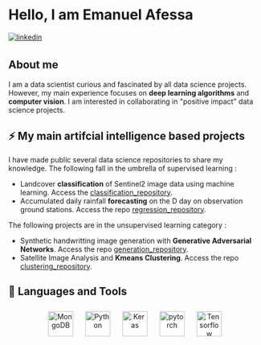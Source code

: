 

# Hello, I am Emanuel Afessa

<a href="https://linkedin.com/in/emanuelafessa/" target="_blank">
  <img src=https://img.shields.io/badge/linkedin-%231E77B5.svg?&style=for-the-badge&logo=linkedin&logoColor=white alt=linkedin style="margin-bottom: 5px;" />
</a>

## About me

I am a data scientist curious and fascinated by all data science projects. However, my main experience focuses on **deep learning algorithms** and **computer vision**.
I am interested in collaborating in "positive impact" data science projects.

## ⚡ My main artifcial intelligence based projects

 I have made public several data science repositories to share my knowledge. The following fall in the umbrella of supervised learning : 
* Landcover **classification** of Sentinel2 image data using machine learning. Access the [classification_repository](https://github.com/EmanuelAfessa/DS_P03_classification).
* Accumulated daily rainfall **forecasting** on the D day on observation ground stations. Access the repo [regression_repository](https://github.com/EmanuelAfessa/DS_P04_Regression).

The following projects are in the unsupervised learning category : 
* Synthetic handwritting image generation with **Generative Adversarial Networks**. Access the repo [generation_repository](https://github.com/EmanuelAfessa/DS_P02_Generation).
* Satellite Image Analysis and **Kmeans Clustering**. Access the repo [clustering_repository](https://github.com/EmanuelAfessa/Clustering_Satellite_Imagery).

## 🔧 Languages and Tools


<div align="center">  
<!---<img style="margin: 10px" src="https://www.mysql.com/common/logos/logo-mysql-170x115.png" alt="SQLite" height="50" /> --->
<img style="margin: 10px" src="https://profilinator.rishav.dev/skills-assets/mongodb-original-wordmark.svg" alt="MongoDB" height="50" />
<img style="margin: 10px" src="https://profilinator.rishav.dev/skills-assets/python-original.svg" alt="Python" height="50" />
<img style="margin: 10px" src="https://profilinator.rishav.dev/skills-assets/keras.png" alt="Keras" height="50" />  
<img style="margin: 10px" src="https://profilinator.rishav.dev/skills-assets/pytorch-icon.svg" alt="pytorch" height="50" />  
<img style="margin: 10px" src="https://upload.wikimedia.org/wikipedia/commons/thumb/2/2d/Tensorflow_logo.svg/langfr-440px-Tensorflow_logo.svg.png" alt="Tensorflow" height="50" />  

  
 
</div>



